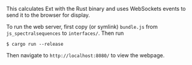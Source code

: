 This calculates Ext with the Rust binary and uses WebSockets events to send it
to the browser for display.

To run the web server, first copy (or symlink) `bundle.js` from
`js_spectralsequences` to `interfaces/`. Then run
```
$ cargo run --release
```
Then navigate to `http://localhost:8080/` to view the webpage.
